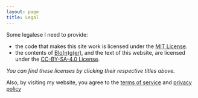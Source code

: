 ```yaml
---
layout: page
title: Legal
---
```


Some legalese I need to provide:
- the code that makes this site work is licensed under the [MIT License](https://github.com/sladewatkins/website/blob/master/LICENSE).
- the contents of [Blo(n)g(er)](/blonger/), and the text of this website, are licensed under the [CC-BY-SA-4.0 License](https://github.com/sladewatkins/website/blob/master/textLICENSE).

*You can find these licenses by clicking their respective titles above.*

Also, by visiting my website, you agree to the [terms of service](/legal/terms-of-service/) and [privacy policy](/legal/privacy-policy/)